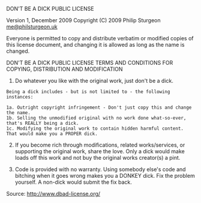 DON'T BE A DICK PUBLIC LICENSE

Version 1, December 2009
Copyright (C) 2009 Philip Sturgeon me@philsturgeon.uk

Everyone is permitted to copy and distribute verbatim or modified copies of this license document, and changing it is allowed as long as the name is changed.

  DON'T BE A DICK PUBLIC LICENSE TERMS AND CONDITIONS FOR COPYING, DISTRIBUTION AND MODIFICATION

  1. Do whatever you like with the original work, just don't be a dick.

    Being a dick includes - but is not limited to - the following instances:

    1a. Outright copyright infringement - Don't just copy this and change the name.
    1b. Selling the unmodified original with no work done what-so-ever, that's REALLY being a dick.
    1c. Modifying the original work to contain hidden harmful content. That would make you a PROPER dick.

  2. If you become rich through modifications, related works/services, or supporting the original work, share the love. Only a dick would make loads off this work and not buy the original works creator(s) a pint.

  3. Code is provided with no warranty. Using somebody else's code and bitching when it goes wrong makes you a DONKEY dick. Fix the problem yourself. A non-dick would submit the fix back.

Source: http://www.dbad-license.org/
